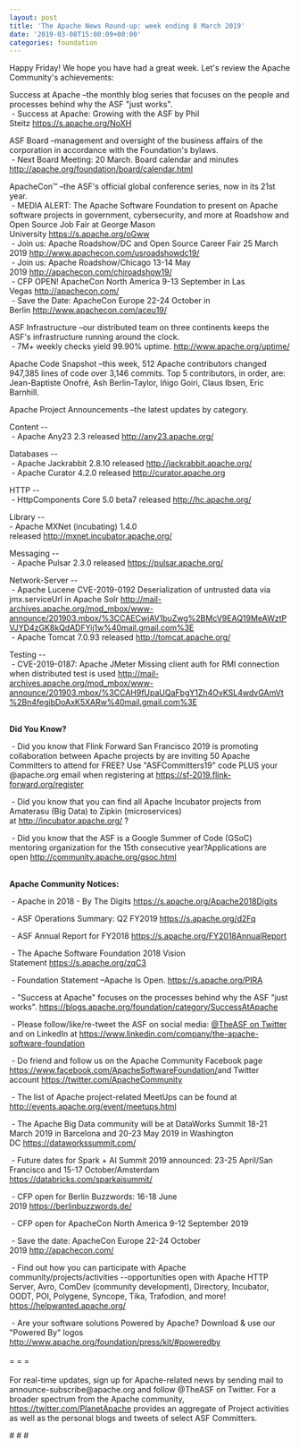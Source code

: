 ```yaml
---
layout: post
title: 'The Apache News Round-up: week ending 8 March 2019'
date: '2019-03-08T15:00:09+00:00'
categories: foundation
---
```

<p>Happy Friday! We hope you have had a great week. Let's review the Apache Community's achievements:</p> 
  <p>Success at Apache –the monthly blog series that focuses on the people and processes behind why the ASF &quot;just works&quot;.<br />&nbsp;- Success at Apache: Growing with the ASF by Phil Steitz&nbsp;<span style="white-space: pre-wrap;"><a href="https://s.apache.org/NoXH">https://s.apache.org/NoXH</a></span></p> 
  <p>ASF Board –management and oversight of the business affairs of the corporation in accordance with the Foundation's bylaws.<br />&nbsp;- Next Board Meeting: 20 March. Board calendar and minutes <a href="http://apache.org/foundation/board/calendar.html">http://apache.org/foundation/board/calendar.html</a></p> 
  <div> 
    <p>ApacheCon™ –the ASF's official global conference series, now in its 21st year.<br />&nbsp;-&nbsp;MEDIA ALERT: The Apache Software Foundation to present on Apache software projects in government, cybersecurity, and more at Roadshow and Open Source Job Fair at George Mason University&nbsp;<a href="https://s.apache.org/oGww">https://s.apache.org/oGww</a><br />&nbsp;-&nbsp;Join us: Apache Roadshow/DC and Open Source Career Fair 25 March 2019 <a href="http://www.apachecon.com/usroadshowdc19/">http://www.apachecon.com/usroadshowdc19/</a><font color="#bb0000"><br /></font>&nbsp;- Join us: Apache Roadshow/Chicago 13-14 May 2019&nbsp;<a href="http://apachecon.com/chiroadshow19/">http://apachecon.com/chiroadshow19/</a><br />&nbsp;- CFP OPEN! ApacheCon North America 9-13 September in Las Vegas&nbsp;<a href="http://apachecon.com/">http://apachecon.com/</a><br />&nbsp;- Save the Date: ApacheCon Europe 22-24 October in Berlin&nbsp;<a href="http://www.apachecon.com/aceu19/">http://www.apachecon.com/aceu19/</a></p> 
    <p>ASF Infrastructure –our distributed team on three continents keeps the ASF's infrastructure running around the clock.<br />&nbsp;- 7M+ weekly checks yield 99.90% uptime.&nbsp;<a href="http://www.apache.org/uptime/">http://www.apache.org/uptime/</a></p> 
    <p>Apache Code Snapshot –this week, 512 Apache contributors changed 947,385 lines of code over 3,146 commits. Top 5 contributors, in order, are: Jean-Baptiste Onofré, Ash Berlin-Taylor, Iñigo Goiri, Claus Ibsen, Eric Barnhill.</p> 
    <p>Apache Project Announcements&nbsp;–the latest updates by category.</p> 
    <p> </p> 
    <p>Content --<br />&nbsp;- Apache Any23 2.3 released&nbsp;<a href="http://any23.apache.org/">http://any23.apache.org/</a></p> 
    <p>Databases --<br />&nbsp;- Apache Jackrabbit 2.8.10 released&nbsp;<a href="http://jackrabbit.apache.org/">http://jackrabbit.apache.org/</a><br />&nbsp;-&nbsp;Apache Curator 4.2.0 released&nbsp;<a href="http://curator.apache.org">http://curator.apache.org</a></p> 
    <p>HTTP --<br />&nbsp;- HttpComponents Core 5.0 beta7 released&nbsp;<a href="http://hc.apache.org/">http://hc.apache.org/</a></p> 
    <p>Library --<br />- Apache MXNet (incubating) 1.4.0 released&nbsp;<a href="http://mxnet.incubator.apache.org/">http://mxnet.incubator.apache.org/</a></p> 
    <p>Messaging --<br />&nbsp;-&nbsp;Apache Pulsar 2.3.0 released&nbsp;<a href="https://pulsar.apache.org/">https://pulsar.apache.org/</a></p> 
    <p>Network-Server --<br />&nbsp;- Apache Lucene CVE-2019-0192 Deserialization of untrusted data via jmx.serviceUrl in Apache Solr&nbsp;<a href="http://mail-archives.apache.org/mod_mbox/www-announce/201903.mbox/%3CCAECwjAV1buZwg%2BMcV9EAQ19MeAWztPVJYD4zGK8kQdADFYij1w%40mail.gmail.com%3E">http://mail-archives.apache.org/mod_mbox/www-announce/201903.mbox/%3CCAECwjAV1buZwg%2BMcV9EAQ19MeAWztPVJYD4zGK8kQdADFYij1w%40mail.gmail.com%3E</a><br />&nbsp;- Apache Tomcat 7.0.93 released&nbsp;<a href="http://tomcat.apache.org/">http://tomcat.apache.org/</a></p> 
    <p>Testing --<br />&nbsp;- CVE-2019-0187: Apache JMeter Missing client auth for RMI connection when distributed test is used&nbsp;<a href="http://mail-archives.apache.org/mod_mbox/www-announce/201903.mbox/%3CCAH9fUpaUQaFbgY1Zh4OvKSL4wdvGAmVt%2Bn4fegibDoAxK5XARw%40mail.gmail.com%3E">http://mail-archives.apache.org/mod_mbox/www-announce/201903.mbox/%3CCAH9fUpaUQaFbgY1Zh4OvKSL4wdvGAmVt%2Bn4fegibDoAxK5XARw%40mail.gmail.com%3E</a></p> 
    <p><strong><br />Did You Know?</strong></p> 
    <div> 
      <p>&nbsp;- Did you know that Flink Forward San Francisco 2019 is promoting collaboration between Apache projects by are inviting 50 Apache Committers to attend for FREE? Use &quot;ASFCommitters19&quot; code PLUS your @apache.org email when registering at <a href="https://sf-2019.flink-forward.org/register">https://sf-2019.flink-forward.org/register</a></p> 
      <p>&nbsp;- Did you know that you can find all Apache Incubator projects from Amaterasu (Big Data) to Zipkin (microservices) at&nbsp;<a href="http://incubator.apache.org/">http://incubator.apache.org/</a>&nbsp;?</p> 
      <p>&nbsp;- Did you know that the ASF is a Google Summer of Code (GSoC) mentoring organization for the 15th consecutive year?Applications are open&nbsp;<a href="http://community.apache.org/gsoc.html">http://community.apache.org/gsoc.html</a><br /><br /></p> 
      <p><strong>Apache Community Notices:</strong></p> 
    </div> 
    <p>&nbsp;- Apache in 2018 - By The Digits <a href="https://s.apache.org/Apache2018Digits">https://s.apache.org/Apache2018Digits</a></p> 
    <p>&nbsp;-&nbsp;ASF Operations Summary: Q2 FY2019 <a href="https://s.apache.org/d2Fq">https://s.apache.org/d2Fq</a></p> 
    <p>&nbsp;- ASF Annual Report for FY2018&nbsp;<a href="https://s.apache.org/FY2018AnnualReport">https://s.apache.org/FY2018AnnualReport</a></p> 
    <p>&nbsp;- The Apache Software Foundation 2018 Vision Statement&nbsp;<a href="https://s.apache.org/zqC3">https://s.apache.org/zqC3</a></p> 
    <p>&nbsp;- Foundation Statement –Apache Is Open.&nbsp;<a href="https://s.apache.org/PIRA">https://s.apache.org/PIRA</a></p> 
    <div> 
      <p>&nbsp;- &quot;Success at Apache&quot; focuses on the processes behind why the ASF &quot;just works&quot;. <a href="https://blogs.apache.org/foundation/category/SuccessAtApache">https://blogs.apache.org/foundation/category/SuccessAtApache</a></p> 
    </div> 
    <div> 
      <p>&nbsp;- Please follow/like/re-tweet the ASF on social media: <a href="https://twitter.com/TheASF">@TheASF on Twitter</a> and on LinkedIn at <a href="https://www.linkedin.com/company/the-apache-software-foundation">https://www.linkedin.com/company/the-apache-software-foundation</a></p> 
      <p>&nbsp;- Do friend and follow us on the Apache Community Facebook page <a href="https://www.facebook.com/ApacheSoftwareFoundation/">https://www.facebook.com/ApacheSoftwareFoundation/</a>and Twitter account <a href="https://twitter.com/ApacheCommunity">https://twitter.com/ApacheCommunity</a></p> 
    </div> 
    <div> 
      <p><a href="https://feathercast.apache.org/"></a></p> 
    </div> 
    <div> 
      <p>&nbsp;- The list of Apache project-related MeetUps can be found at <a href="http://events.apache.org/event/meetups.html">http://events.apache.org/event/meetups.html<br /></a></p> 
    </div> 
    <div> 
      <p>&nbsp;- The Apache Big Data community will be at&nbsp;DataWorks Summit 18-21 March 2019 in Barcelona and&nbsp;20-23 May 2019 in Washington DC&nbsp;<a href="https://dataworkssummit.com/">https://dataworkssummit.com/</a></p> 
      <p>&nbsp;- Future dates for Spark + AI Summit 2019 announced: 23-25 April/San Francisco and 15-17 October/Amsterdam <font color="#bb0000"><a href="https://databricks.com/sparkaisummit/">https://databricks.com/sparkaisummit/</a></font></p> 
      <p>&nbsp;- CFP open for Berlin Buzzwords: 16-18 June 2019&nbsp;<a href="https://berlinbuzzwords.de/">https://berlinbuzzwords.de/</a></p> 
      <p>&nbsp;- CFP open for ApacheCon North America 9-12 September 2019</p> 
      <p>&nbsp;- Save the date: ApacheCon Europe 22-24 October 2019&nbsp;<a href="http://apachecon.com/">http://apachecon.com/</a></p> 
      <p>&nbsp;- Find out how you can participate with Apache community/projects/activities --opportunities open with Apache HTTP Server, Avro, ComDev (community development), Directory, Incubator, OODT, POI, Polygene, Syncope, Tika, Trafodion, and more! <a href="https://helpwanted.apache.org/">https://helpwanted.apache.org/</a></p> 
    </div> 
    <div>&nbsp;- Are your software solutions Powered by Apache? Download &amp; use our &quot;Powered By&quot; logos <a href="http://www.apache.org/foundation/press/kit/#poweredby">http://www.apache.org/foundation/press/kit/#poweredby</a></div> 
    <div><br /></div> 
    <div>= = =</div> 
    <div><br /></div> 
    <div>For real-time updates, sign up for Apache-related news by sending mail to announce-subscribe@apache.org and follow @TheASF on Twitter. For a broader spectrum from the Apache community, <a href="https://twitter.com/PlanetApache">https://twitter.com/PlanetApache</a> provides an aggregate of Project activities as well as the personal blogs and tweets of select ASF Committers.</div> 
  </div> 
  <p># # #</p>
